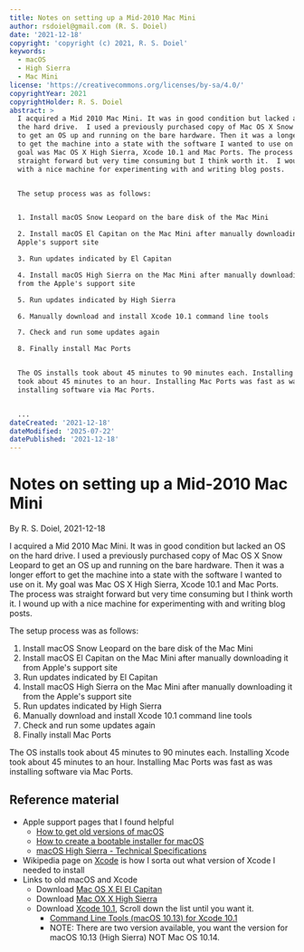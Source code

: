 ```yaml
---
title: Notes on setting up a Mid-2010 Mac Mini
author: rsdoiel@gmail.com (R. S. Doiel)
date: '2021-12-18'
copyright: 'copyright (c) 2021, R. S. Doiel'
keywords:
  - macOS
  - High Sierra
  - Mac Mini
license: 'https://creativecommons.org/licenses/by-sa/4.0/'
copyrightYear: 2021
copyrightHolder: R. S. Doiel
abstract: >
  I acquired a Mid 2010 Mac Mini. It was in good condition but lacked an OS on
  the hard drive.  I used a previously purchased copy of Mac OS X Snow Leopard
  to get an OS up and running on the bare hardware. Then it was a longer effort
  to get the machine into a state with the software I wanted to use on it. My
  goal was Mac OS X High Sierra, Xcode 10.1 and Mac Ports. The process was
  straight forward but very time consuming but I think worth it.  I wound up
  with a nice machine for experimenting with and writing blog posts.


  The setup process was as follows:


  1. Install macOS Snow Leopard on the bare disk of the Mac Mini

  2. Install macOS El Capitan on the Mac Mini after manually downloading it from
  Apple's support site

  3. Run updates indicated by El Capitan

  4. Install macOS High Sierra on the Mac Mini after manually downloading it
  from the Apple's support site

  5. Run updates indicated by High Sierra 

  6. Manually download and install Xcode 10.1 command line tools 

  7. Check and run some updates again

  8. Finally install Mac Ports


  The OS installs took about 45 minutes to 90 minutes each. Installing Xcode
  took about 45 minutes to an hour. Installing Mac Ports was fast as was
  installing software via Mac Ports.


  ...
dateCreated: '2021-12-18'
dateModified: '2025-07-22'
datePublished: '2021-12-18'
---
```


Notes on setting up a Mid-2010 Mac Mini
=======================================

By R. S. Doiel, 2021-12-18

I acquired a Mid 2010 Mac Mini. It was in good condition but lacked an OS on the hard drive.  I used a previously purchased copy of Mac OS X Snow Leopard to get an OS up and running on the bare hardware. Then it was a longer effort to get the machine into a state with the software I wanted to use on it. My goal was Mac OS X High Sierra, Xcode 10.1 and Mac Ports. The process was straight forward but very time consuming but I think worth it.  I wound up with a nice machine for experimenting with and writing blog posts.

The setup process was as follows:

1. Install macOS Snow Leopard on the bare disk of the Mac Mini
2. Install macOS El Capitan on the Mac Mini after manually downloading it from Apple's support site
3. Run updates indicated by El Capitan
4. Install macOS High Sierra on the Mac Mini after manually downloading it from the Apple's support site
5. Run updates indicated by High Sierra 
6. Manually download and install Xcode 10.1 command line tools 
7. Check and run some updates again
8. Finally install Mac Ports

The OS installs took about 45 minutes to 90 minutes each. Installing Xcode took about 45 minutes to an hour. Installing Mac Ports was fast as was installing software via Mac Ports.

Reference material
------------------

- Apple support pages that I found helpful
    - [How to get old versions of macOS](https://support.apple.com/en-us/HT211683)
    - [How to create a bootable installer for macOS](https://support.apple.com/en-us/HT201372)
    - [macOS High Sierra - Technical Specifications](https://support.apple.com/kb/SP765?locale=en_US)
- Wikipedia page on [Xcode](https://en.wikipedia.org/wiki/Xcode) is how I sorta out what version of Xcode I needed to install
- Links to old macOS and Xcode
    - Download [Mac OS X El El Capitan](http://updates-http.cdn-apple.com/2019/cert/061-41424-20191024-218af9ec-cf50-4516-9011-228c78eda3d2/InstallMacOSX.dmg)
    - Download [Mac OX X High Sierra](https://apps.apple.com/us/app/macos-high-sierra/id1246284741?mt=12)
    - Download [Xcode 10.1](https://developer.apple.com/download/all/?q=xcode), Scroll down the list until you want it.
        - [Command Line Tools (macOS 10.13) for Xcode 10.1](https://download.developer.apple.com/Developer_Tools/Command_Line_Tools_macOS_10.13_for_Xcode_10.1/Command_Line_Tools_macOS_10.13_for_Xcode_10.1.dmg)
        - NOTE: There are two version available, you want the version for macOS 10.13 (High Sierra) NOT Mac OS 10.14.